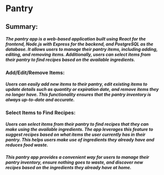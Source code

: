 # Pantry


## Summary: 
##### The pantry app is a web-based application built using React for the frontend, Node.js with Express for the backend, and PostgreSQL as the database. It allows users to manage their pantry items, including adding, editing, and removing items. Additionally, users can select items from their pantry to find recipes based on the available ingredients.

### Add/Edit/Remove Items: 
##### Users can easily add new items to their pantry, edit existing items to update details such as quantity or expiration date, and remove items they no longer have. This functionality ensures that the pantry inventory is always up-to-date and accurate.

### Select Items to Find Recipes: 
##### Users can select items from their pantry to find recipes that they can make using the available ingredients. The app leverages this feature to suggest recipes based on what items the user currently has in their pantry. This helps users make use of ingredients they already have and reduces food waste.

##### This pantry app provides a convenient way for users to manage their pantry inventory, ensure nothing goes to waste, and discover new recipes based on the ingredients they already have at home.

